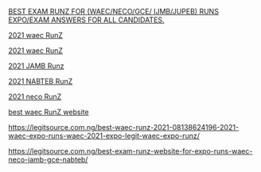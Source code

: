 <a href = "https://legitsource.com.ng">BEST EXAM RUNZ FOR (WAEC/NECO/GCE/ IJMB/JUPEB) RUNS EXPO/EXAM ANSWERS FOR ALL CANDIDATES.</a>


<a href = "https://legitsource.com.ng">2021 waec RunZ</a>

<!---
legitsource/legitsource is a ✨ special ✨ repository because its `README.md` (this file) appears on your GitHub profile.
You can click the Preview link to take a look at your changes.
--->


<a href = "https://legitsource.com.ng/waec-expo-2021-waec-runs-2021-runz-waec-answers-2021-2022/">2021 waec RunZ</a>



<a href = "https://legitsource.com.ng/best-jamb-runz-runs-jamb-expo-jamb-questions-answers/">2021 JAMB Runz</a>


<a href = "https://legitsource.com.ng/2021-nabteb-expo-2021-2022-nabteb-runz-runs-2021-nabteb-questions-answers-runz/">2021 NABTEB RunZ</a>



<a href = "https://legitsource.com.ng/neco-expo-2021-neco-runs-2021-runz-neco-answers-2021-2022/">2021 neco RunZ</a>



<a href = "https://legitsource.com.ng/best-waec-runz-2021-08138624196-2021-waec-expo-runs-waec-2021-expo-legit-waec-expo-runz/">best waec RunZ website</a>

https://legitsource.com.ng/best-waec-runz-2021-08138624196-2021-waec-expo-runs-waec-2021-expo-legit-waec-expo-runz/

https://legitsource.com.ng/best-exam-runz-website-for-expo-runs-waec-neco-jamb-gce-nabteb/
